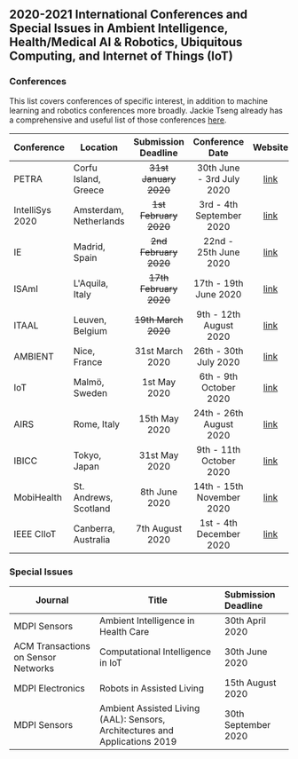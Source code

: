 ## 2020-2021 International Conferences and Special Issues in Ambient Intelligence, Health/Medical AI & Robotics, Ubiquitous Computing, and Internet of Things (IoT)

### Conferences

This list covers conferences of specific interest, in addition to machine learning and robotics conferences more broadly. Jackie Tseng already has a comprehensive and useful list of those conferences [here](https://jackietseng.github.io/conference_call_for_paper/conferences.html).

| Conference | Location | Submission Deadline | Conference Date | Website |
|-----------------|----------|:-------------------:|:---------------:|:-------:|
| PETRA           | Corfu Island, Greece | ~~31st January 2020~~ | 30th June - 3rd July 2020 | [link](http://www.petrae.org) |
| IntelliSys 2020 | Amsterdam, Netherlands | ~~1st February 2020~~ | 3rd - 4th September 2020 | [link](https://saiconference.com/IntelliSys2020/CallforPapers) |
| IE              | Madrid, Spain | ~~2nd February 2020~~ | 22nd - 25th June 2020 | [link](https://blogs.upm.es/ie2020/) |
| ISAmI           | L'Aquila, Italy | ~~17th February 2020~~ | 17th - 19th June 2020 | [link](https://www.isami-conference.net) |
| ITAAL           | Leuven, Belgium | ~~19th March 2020~~ | 9th - 12th August 2020 | [link](https://easychair.org/cfp/ITAAL2020)
| AMBIENT         | Nice, France | 31st March 2020 | 26th - 30th July 2020 | [link](https://www.iaria.org/conferences2020/AMBIENT20.html)   |
| IoT             | Malmö, Sweden | 1st May 2020 | 6th - 9th October 2020 | [link](https://iot-conference.org/iot2020) |
| AIRS            | Rome, Italy | 15th May 2020 | 24th - 26th August 2020 | [link](https://airs.turion.info) |
| IBICC           | Tokyo, Japan | 31st May 2020 | 9th - 11th October 2020 | [link](http://www.icbicc.org) |
| MobiHealth      |  St. Andrews, Scotland | 8th June 2020 | 14th - 15th November 2020 | [link](http://mobihealth.name) |
| IEEE CIIoT      | Canberra, Australia | 7th August 2020 | 1st - 4th December 2020 | [link](http://ieeessci2020.org/symposiums/ciiot.html) |

### Special Issues
| Journal | Title | Submission Deadline |
| --------|-------|:--------------------|
| MDPI Sensors | Ambient Intelligence in Health Care | 30th April 2020 |
| ACM Transactions on Sensor Networks | Computational Intelligence in IoT | 30th June 2020 | 
| MDPI Electronics | Robots in Assisted Living | 15th August 2020 |
| MDPI Sensors | Ambient Assisted Living (AAL): Sensors, Architectures and Applications 2019 | 30th September 2020 |
